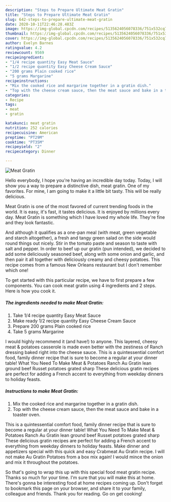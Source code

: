 ```yaml
---
description: "Steps to Prepare Ultimate Meat Gratin"
title: "Steps to Prepare Ultimate Meat Gratin"
slug: 642-steps-to-prepare-ultimate-meat-gratin
date: 2020-10-11T22:46:28.483Z
image: https://img-global.cpcdn.com/recipes/5135624056078336/751x532cq70/meat-gratin-recipe-main-photo.jpg
thumbnail: https://img-global.cpcdn.com/recipes/5135624056078336/751x532cq70/meat-gratin-recipe-main-photo.jpg
cover: https://img-global.cpcdn.com/recipes/5135624056078336/751x532cq70/meat-gratin-recipe-main-photo.jpg
author: Evelyn Barnes
ratingvalue: 4.2
reviewcount: 9569
recipeingredient:
- "1/4 recipe quantity Easy Meat Sauce"
- "1/2 recipe quantity Easy Cheese Cream Sauce"
- "200 grams Plain cooked rice"
- "5 grams Margarine"
recipeinstructions:
- "Mix the cooked rice and margarine together in a gratin dish."
- "Top with the cheese cream sauce, then the meat sauce and bake in a toaster oven."
categories:
- Recipe
tags:
- meat
- gratin

katakunci: meat gratin 
nutrition: 252 calories
recipecuisine: American
preptime: "PT29M"
cooktime: "PT35M"
recipeyield: "2"
recipecategory: Dinner

---
```



![Meat Gratin](https://img-global.cpcdn.com/recipes/5135624056078336/751x532cq70/meat-gratin-recipe-main-photo.jpg)

Hello everybody, I hope you're having an incredible day today. Today, I will show you a way to prepare a distinctive dish, meat gratin. One of my favorites. For mine, I am going to make it a little bit tasty. This will be really delicious.

Meat Gratin is one of the most favored of current trending foods in the world. It is easy, it's fast, it tastes delicious. It is enjoyed by millions every day. Meat Gratin is something which I have loved my whole life. They're fine and they look fantastic.

And although it qualifies as a one-pan meal (with meat, green vegetable and starch altogether), a fresh and tangy green salad on the side would round things out nicely. Stir in the tomato paste and season to taste with salt and pepper. In order to beef up our gratin (pun intended), we decided to add some deliciously seasoned beef, along with some onion and garlic, and then pair it all together with deliciously creamy and cheesy potatoes. This recipe comes from a famous New Orleans restaurant but I don&#39;t remember which one!


To get started with this particular recipe, we have to first prepare a few components. You can cook meat gratin using 4 ingredients and 2 steps. Here is how you cook it.

<!--inarticleads1-->

##### The ingredients needed to make Meat Gratin:

1. Take 1/4 recipe quantity Easy Meat Sauce
1. Make ready 1/2 recipe quantity Easy Cheese Cream Sauce
1. Prepare 200 grams Plain cooked rice
1. Take 5 grams Margarine


I would highly recommend it (and have!) to anyone. This layered, cheesy meat &amp; potatoes casserole is made even better with the zestiness of Ranch dressing baked right into the cheese sauce. This is a quintessential comfort food, family dinner recipe that is sure to become a regular at your dinner table! What You Need To Make Meat &amp; Potatoes Ranch Au Gratin lean ground beef Russet potatoes grated sharp These delicious gratin recipes are perfect for adding a French accent to everything from weekday dinners to holiday feasts. 

<!--inarticleads2-->

##### Instructions to make Meat Gratin:

1. Mix the cooked rice and margarine together in a gratin dish.
1. Top with the cheese cream sauce, then the meat sauce and bake in a toaster oven.


This is a quintessential comfort food, family dinner recipe that is sure to become a regular at your dinner table! What You Need To Make Meat &amp; Potatoes Ranch Au Gratin lean ground beef Russet potatoes grated sharp These delicious gratin recipes are perfect for adding a French accent to everything from weekday dinners to holiday feasts. Make dinner and appetizers special with this quick and easy Crabmeat Au Gratin recipe. I will not make Au Gratin Potatoes from a box mix again! I would mince the onion and mix it throughout the potatoes. 

So that's going to wrap this up with this special food meat gratin recipe. Thanks so much for your time. I'm sure that you will make this at home. There's gonna be interesting food at home recipes coming up. Don't forget to bookmark this page on your browser, and share it to your family, colleague and friends. Thank you for reading. Go on get cooking!
